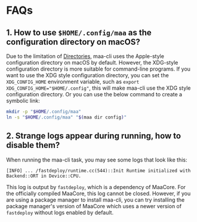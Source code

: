 # FAQs

## 1. How to use `$HOME/.config/maa` as the configuration directory on macOS?

Due to the limitation of [Directories](https://github.com/dirs-dev/directories-rs/), maa-cli uses the Apple-style configuration directory on macOS by default. However, the XDG-style configuration directory is more suitable for command-line programs. If you want to use the XDG style configuration directory, you can set the `XDG_CONFIG_HOME` environment variable, such as `export XDG_CONFIG_HOME="$HOME/.config"`, this will make maa-cli use the XDG style configuration directory. Or you can use the below command to create a symbolic link:

```bash
mkdir -p "$HOME/.config/maa"
ln -s "$HOME/.config/maa" "$(maa dir config)"
```

## 2. Strange logs appear during running, how to disable them?

When running the maa-cli task, you may see some logs that look like this:

```plaintext
[INFO] ... /fastdeploy/runtime.cc(544)::Init Runtime initialized with Backend::ORT in Device::CPU.
```

This log is output by `fastdeploy`, which is a dependency of MaaCore. For the officially compiled MaaCore, this log cannot be closed. However, if you are using a package manager to install maa-cli, you can try installing the package manager's version of MaaCore which uses a newer version of `fastdeploy` without logs enabled by default.

